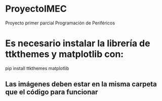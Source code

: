 # ProyectoIMEC
Proyecto primer parcial Programación de Periféricos
# Es necesario instalar la librería de ttkthemes y matplotlib con:
pip install ttkthemes matplotlib
## Las imágenes deben estar en la misma carpeta que el código para funcionar
